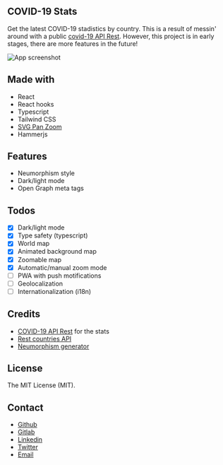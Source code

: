 ## COVID-19 Stats

Get the latest COVID-19 stadistics by country. This is a result of messin' around with a public [covid-19 API Rest](https://github.com/mathdroid/covid-19-api). However, this project is in early stages, there are more features in the future!

![App screenshot](https://i.imgur.com/OuK0E3P.png)

## Made with

- React
- React hooks
- Typescript
- Tailwind CSS
- [SVG Pan Zoom](https://github.com/ariutta/svg-pan-zoom)
- Hammerjs

## Features

- Neumorphism style
- Dark/light mode
- Open Graph meta tags

## Todos

- [x] Dark/light mode
- [x] Type safety (typescript)
- [x] World map
- [x] Animated background map
- [x] Zoomable map
- [x] Automatic/manual zoom mode
- [ ] PWA with push motifications
- [ ] Geolocalization
- [ ] Internationalization (i18n)

## Credits

- [COVID-19 API Rest](https://github.com/mathdroid/covid-19-api) for the stats
- [Rest countries API](http://restcountries.eu/)
- [Neumorphism generator](https://neumorphism.io/)

## License

The MIT License (MIT).

## Contact

- [Github](https://github.com/cdmoro)
- [Gitlab](https://gitlab.com/carlosbonadeo)
- [Linkedin](https://www.linkedin.com/in/cdbonadeo/)
- [Twitter](https://twitter.com/CarlosBonadeo)
- [Email](mailto:carlosbonadeo@gmail.com)
